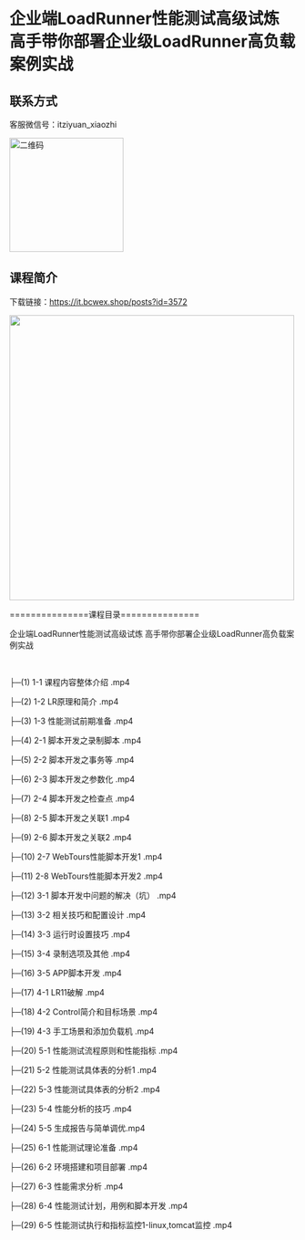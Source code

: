 # 企业端LoadRunner性能测试高级试炼 高手带你部署企业级LoadRunner高负载案例实战

## 联系方式

客服微信号：itziyuan_xiaozhi

<img src="https://ziyuanyun.oss-cn-guangzhou.aliyuncs.com/common/20240614073449/666b82192834a.jpg" width="200" height="200" alt="二维码">

## 课程简介

下载链接：https://it.bcwex.shop/posts?id=3572

<img src="https://ziyuanyun.oss-cn-guangzhou.aliyuncs.com/yun/20240515185226/664493eaa9830.jpg" width="500" alt="">

  ===============课程目录===============

 企业端LoadRunner性能测试高级试炼 高手带你部署企业级LoadRunner高负载案例实战



 &nbsp;

 ├─(1) 1-1 课程内容整体介绍 .mp4

 ├─(2) 1-2 LR原理和简介 .mp4

 ├─(3) 1-3 性能测试前期准备 .mp4

 ├─(4) 2-1 脚本开发之录制脚本 .mp4

 ├─(5) 2-2 脚本开发之事务等 .mp4

 ├─(6) 2-3 脚本开发之参数化 .mp4

 ├─(7) 2-4 脚本开发之检查点 .mp4

 ├─(8) 2-5 脚本开发之关联1 .mp4

 ├─(9) 2-6 脚本开发之关联2 .mp4

 ├─(10) 2-7 WebTours性能脚本开发1 .mp4

 ├─(11) 2-8 WebTours性能脚本开发2 .mp4

 ├─(12) 3-1 脚本开发中问题的解决（坑） .mp4

 ├─(13) 3-2 相关技巧和配置设计 .mp4

 ├─(14) 3-3 运行时设置技巧 .mp4

 ├─(15) 3-4 录制选项及其他 .mp4

 ├─(16) 3-5 APP脚本开发 .mp4

 ├─(17) 4-1 LR11破解 .mp4

 ├─(18) 4-2 Control简介和目标场景 .mp4

 ├─(19) 4-3 手工场景和添加负载机 .mp4

 ├─(20) 5-1 性能测试流程原则和性能指标 .mp4

 ├─(21) 5-2 性能测试具体表的分析1 .mp4

 ├─(22) 5-3 性能测试具体表的分析2 .mp4

 ├─(23) 5-4 性能分析的技巧 .mp4

 ├─(24) 5-5 生成报告与简单调优.mp4

 ├─(25) 6-1 性能测试理论准备 .mp4

 ├─(26) 6-2 环境搭建和项目部署 .mp4

 ├─(27) 6-3 性能需求分析 .mp4

 ├─(28) 6-4 性能测试计划，用例和脚本开发 .mp4

 ├─(29) 6-5 性能测试执行和指标监控1-linux,tomcat监控 .mp4

  